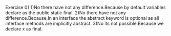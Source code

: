 Exercise 01
1)No there have not any difference.Because by default variables declare as the public static final.
2)No there have not any difference.Because,In an interface the abstract keyword is optional as all interface methods are implicitly abstract.
3)No its not possible.Because we declare x as final.